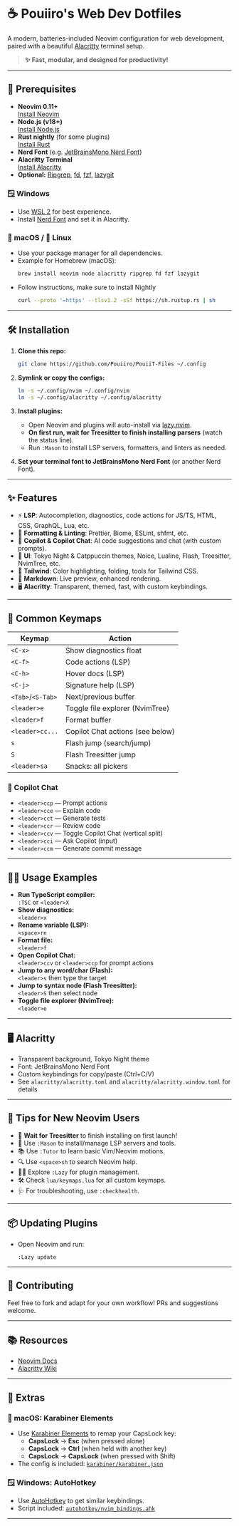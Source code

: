 # ☕ Pouiiro's Web Dev Dotfiles

A modern, batteries-included Neovim configuration for web development, paired with a beautiful [Alacritty](https://github.com/alacritty/alacritty) terminal setup.

> **✨ Fast, modular, and designed for productivity!**

---

## 🚀 Prerequisites

- **Neovim 0.11+**  
  [Install Neovim](https://github.com/neovim/neovim/wiki/Installing-Neovim)
- **Node.js (v18+)**  
  [Install Node.js](https://nodejs.org/en/download/)
- **Rust nightly** (for some plugins)  
  [Install Rust](https://rustup.rs/)
- **Nerd Font** (e.g. [JetBrainsMono Nerd Font](https://www.nerdfonts.com/font-downloads))
- **Alacritty Terminal**  
  [Install Alacritty](https://github.com/alacritty/alacritty#installation)
- **Optional:** [Ripgrep](https://github.com/BurntSushi/ripgrep), [fd](https://github.com/sharkdp/fd), [fzf](https://github.com/junegunn/fzf), [lazygit](https://github.com/jesseduffield/lazygit)

### 🪟 Windows

- Use [WSL 2](https://learn.microsoft.com/en-us/windows/wsl/install) for best experience.
- Install [Nerd Font](https://www.nerdfonts.com/font-downloads) and set it in Alacritty.

### 🍏 macOS / 🐧 Linux

- Use your package manager for all dependencies.
- Example for Homebrew (macOS):
  ```sh
  brew install neovim node alacritty ripgrep fd fzf lazygit
  ```
- Follow instructions, make sure to install Nightly
  ```sh
  curl --proto '=https' --tlsv1.2 -sSf https://sh.rustup.rs | sh
  ```

---

## 🛠️ Installation

1. **Clone this repo:**

   ```sh
   git clone https://github.com/Pouiiro/PouiiT-Files ~/.config
   ```

2. **Symlink or copy the configs:**

   ```sh
   ln -s ~/.config/nvim ~/.config/nvim
   ln -s ~/.config/alacritty ~/.config/alacritty
   ```

3. **Install plugins:**

   - Open Neovim and plugins will auto-install via [lazy.nvim](https://github.com/folke/lazy.nvim).
   - **On first run, wait for Treesitter to finish installing parsers** (watch the status line).
   - Run `:Mason` to install LSP servers, formatters, and linters as needed.

4. **Set your terminal font to JetBrainsMono Nerd Font** (or another Nerd Font).

---

## ✨ Features

- ⚡ **LSP**: Autocompletion, diagnostics, code actions for JS/TS, HTML, CSS, GraphQL, Lua, etc.
- 🧹 **Formatting & Linting**: Prettier, Biome, ESLint, shfmt, etc.
- 🤖 **Copilot & Copilot Chat**: AI code suggestions and chat (with custom prompts).
- 🎨 **UI**: Tokyo Night & Catppuccin themes, Noice, Lualine, Flash, Treesitter, NvimTree, etc.
- 🌈 **Tailwind**: Color highlighting, folding, tools for Tailwind CSS.
- 📝 **Markdown**: Live preview, enhanced rendering.
- 🖥️ **Alacritty**: Transparent, themed, fast, with custom keybindings.

---

## 🎹 Common Keymaps

| Keymap            | Action                           |
| ----------------- | -------------------------------- |
| `<C-x>`           | Show diagnostics float           |
| `<C-f>`           | Code actions (LSP)               |
| `<C-h>`           | Hover docs (LSP)                 |
| `<C-j>`           | Signature help (LSP)             |
| `<Tab>`/`<S-Tab>` | Next/previous buffer             |
| `<leader>e`       | Toggle file explorer (NvimTree)  |
| `<leader>f`       | Format buffer                    |
| `<leader>cc...`   | Copilot Chat actions (see below) |
| `s`               | Flash jump (search/jump)         |
| `S`               | Flash Treesitter jump            |
| `<leader>sa`      | Snacks: all pickers              |

### 🤖 Copilot Chat

- `<leader>ccp` — Prompt actions
- `<leader>cce` — Explain code
- `<leader>cct` — Generate tests
- `<leader>ccr` — Review code
- `<leader>ccv` — Toggle Copilot Chat (vertical split)
- `<leader>cci` — Ask Copilot (input)
- `<leader>ccm` — Generate commit message

---

## 🧑‍💻 Usage Examples

- **Run TypeScript compiler:**  
  `:TSC` or `<leader>X`
- **Show diagnostics:**  
  `<leader>x`
- **Rename variable (LSP):**  
  `<space>rn`
- **Format file:**  
  `<leader>f`
- **Open Copilot Chat:**  
  `<leader>ccv` or `<leader>ccp` for prompt actions
- **Jump to any word/char (Flash):**  
  `<leader>s` then type the target
- **Jump to syntax node (Flash Treesitter):**  
  `<leader>S` then select node
- **Toggle file explorer (NvimTree):**  
  `<leader>e`

---

## 🖥️ Alacritty

- Transparent background, Tokyo Night theme
- Font: JetBrainsMono Nerd Font
- Custom keybindings for copy/paste (Ctrl+C/V)
- See `alacritty/alacritty.toml` and `alacritty/alacritty.window.toml` for details

---

## 📝 Tips for New Neovim Users

- 🚦 **Wait for Treesitter** to finish installing on first launch!
- 🧩 Use `:Mason` to install/manage LSP servers and tools.
- 📚 Use `:Tutor` to learn basic Vim/Neovim motions.
- 🔍 Use `<space>sh` to search Neovim help.
- 🧑‍🔧 Explore `:Lazy` for plugin management.
- 🛠️ Check `lua/keymaps.lua` for all custom keymaps.
- 🩺 For troubleshooting, use `:checkhealth`.

---

## 📦 Updating Plugins

- Open Neovim and run:
  ```
  :Lazy update
  ```

---

## 🤝 Contributing

Feel free to fork and adapt for your own workflow! PRs and suggestions welcome.

---

## 📚 Resources

- [Neovim Docs](https://neovim.io/doc/)
- [Alacritty Wiki](https://github.com/alacritty/alacritty/wiki)

---

## 🧩 Extras

### 🍏 macOS: Karabiner Elements

- Use [Karabiner Elements](https://karabiner-elements.pqrs.org/) to remap your CapsLock key:
  - **CapsLock** → **Esc** (when pressed alone)
  - **CapsLock** → **Ctrl** (when held with another key)
  - **CapsLock** → **CapsLock** (when pressed with Shift)
- The config is included: [`karabiner/karabiner.json`](karabiner/karabiner.json)

### 🪟 Windows: AutoHotkey

- Use [AutoHotkey](https://www.autohotkey.com/) to get similar keybindings.
- Script included: [`autohotkey/nvim_bindings.ahk`](autohotkey/nvim_bindings.ahk)

---

